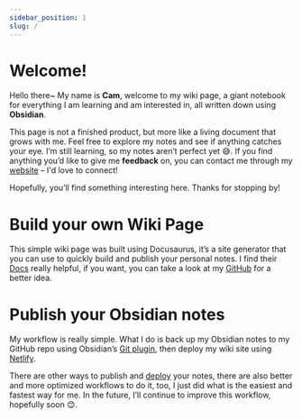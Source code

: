 ```yaml
---
sidebar_position: 1
slug: /
---
```

# Welcome! 
Hello there~ My name is **Cam**, welcome to my wiki page, a giant notebook for everything I am learning and am interested in, all written down using **Obsidian**. 

This page is not a finished product, but more like a living document that grows with me. Feel free to explore my notes and see if anything catches your eye. I’m still learning, so my notes aren’t perfect yet 😅. If you find anything you’d like to give me **feedback** on, you can contact me through my [website](https://camchu.me/) – I'd love to connect! 

Hopefully, you’ll find something interesting here. Thanks for stopping by!

# Build your own Wiki Page
This simple wiki page was built using Docusaurus, it’s a site generator that you can use to quickly build and publish your personal notes. I find their [Docs](https://docusaurus.io/docs) really helpful, if you want, you can take a look at my [GitHub](https://github.com/camchu2001/my-wiki) for a better idea.

# Publish your Obsidian notes
My workflow is really simple. What I do is back up my Obsidian notes to my GitHub repo using Obsidian’s [Git plugin](https://github.com/denolehov/obsidian-git), then deploy my wiki site using [Netlify](https://www.netlify.com/).

There are other ways to publish and [deploy](https://docusaurus.io/docs/deployment) your notes, there are also better and more optimized workflows to do it, too, I just did what is the easiest and fastest way for me. In the future, I’ll continue to improve this workflow, hopefully soon 😊. 